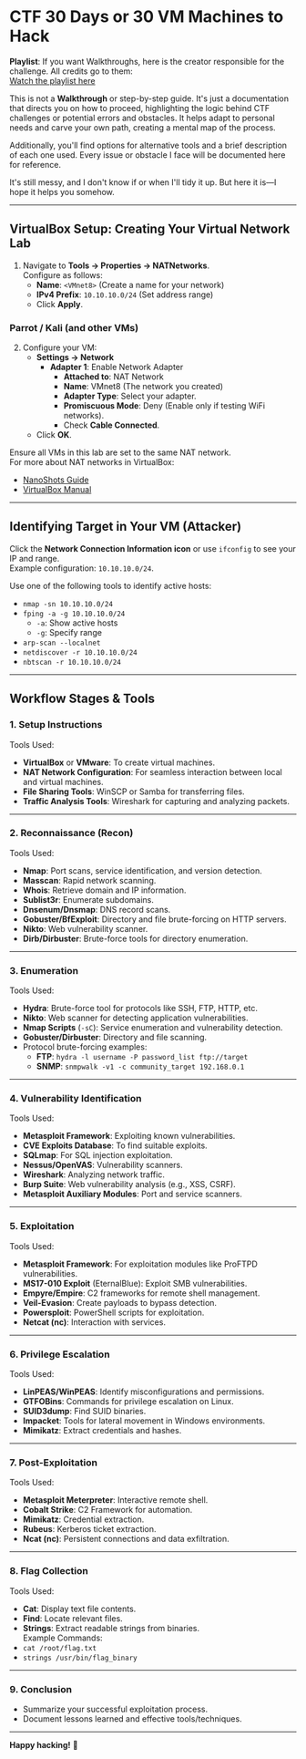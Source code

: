 

# CTF 30 Days or 30 VM Machines to Hack
**Playlist**: If you want Walkthroughs, here is the creator responsible for the challenge. All credits go to them:  
[Watch the playlist here](https://www.youtube.com/watch?v=xnCS8fYfrjs&list=PLHBDBcFA_l_WBcUJWf8cp5BaPsUkquRQU)

This is not a **Walkthrough** or step-by-step guide. It's just a documentation that directs you on how to proceed, highlighting the logic behind CTF challenges or potential errors and obstacles. It helps adapt to personal needs and carve your own path, creating a mental map of the process.  

Additionally, you'll find options for alternative tools and a brief description of each one used. Every issue or obstacle I face will be documented here for reference.  

It's still messy, and I don't know if or when I'll tidy it up. But here it is—I hope it helps you somehow.

---

## VirtualBox Setup: Creating Your Virtual Network Lab
1. Navigate to **Tools → Properties → NATNetworks**.  
   Configure as follows:
   - **Name**: `<VMnet8>` (Create a name for your network)
   - **IPv4 Prefix**: `10.10.10.0/24` (Set address range)
   - Click **Apply**.

### Parrot / Kali (and other VMs)
2. Configure your VM:
   - **Settings → Network**  
     - **Adapter 1**: Enable Network Adapter  
       - **Attached to**: NAT Network  
       - **Name**: VMnet8 (The network you created)  
       - **Adapter Type**: Select your adapter.  
       - **Promiscuous Mode**: Deny (Enable only if testing WiFi networks).  
       - Check **Cable Connected**.  
   - Click **OK**.

Ensure all VMs in this lab are set to the same NAT network.  
For more about NAT networks in VirtualBox:  
- [NanoShots Guide](https://www.nanoshots.com.br/2015/08/virtualbox-configurando-o-acesso-ssh.html)  
- [VirtualBox Manual](https://www.virtualbox.org/manual/ch06.html)  

---

## Identifying Target in Your VM (Attacker)
Click the **Network Connection Information icon** or use `ifconfig` to see your IP and range.  
Example configuration: `10.10.10.0/24`.  

Use one of the following tools to identify active hosts:  
- `nmap -sn 10.10.10.0/24`  
- `fping -a -g 10.10.10.0/24`  
  - `-a`: Show active hosts  
  - `-g`: Specify range  
- `arp-scan --localnet`  
- `netdiscover -r 10.10.10.0/24`  
- `nbtscan -r 10.10.10.0/24`  

---

## Workflow Stages & Tools

### 1. Setup Instructions
Tools Used:
- **VirtualBox** or **VMware**: To create virtual machines.  
- **NAT Network Configuration**: For seamless interaction between local and virtual machines.  
- **File Sharing Tools**: WinSCP or Samba for transferring files.  
- **Traffic Analysis Tools**: Wireshark for capturing and analyzing packets.  

---

### 2. Reconnaissance (Recon)
Tools Used:
- **Nmap**: Port scans, service identification, and version detection.  
- **Masscan**: Rapid network scanning.  
- **Whois**: Retrieve domain and IP information.  
- **Sublist3r**: Enumerate subdomains.  
- **Dnsenum/Dnsmap**: DNS record scans.  
- **Gobuster/BfExploit**: Directory and file brute-forcing on HTTP servers.  
- **Nikto**: Web vulnerability scanner.  
- **Dirb/Dirbuster**: Brute-force tools for directory enumeration.  

---

### 3. Enumeration
Tools Used:
- **Hydra**: Brute-force tool for protocols like SSH, FTP, HTTP, etc.  
- **Nikto**: Web scanner for detecting application vulnerabilities.  
- **Nmap Scripts** (`-sC`): Service enumeration and vulnerability detection.  
- **Gobuster/Dirbuster**: Directory and file scanning.  
- Protocol brute-forcing examples:  
  - **FTP**: `hydra -l username -P password_list ftp://target`  
  - **SNMP**: `snmpwalk -v1 -c community_target 192.168.0.1`  

---

### 4. Vulnerability Identification
Tools Used:
- **Metasploit Framework**: Exploiting known vulnerabilities.  
- **CVE Exploits Database**: To find suitable exploits.  
- **SQLmap**: For SQL injection exploitation.  
- **Nessus/OpenVAS**: Vulnerability scanners.  
- **Wireshark**: Analyzing network traffic.  
- **Burp Suite**: Web vulnerability analysis (e.g., XSS, CSRF).  
- **Metasploit Auxiliary Modules**: Port and service scanners.  

---

### 5. Exploitation
Tools Used:
- **Metasploit Framework**: For exploitation modules like ProFTPD vulnerabilities.  
- **MS17-010 Exploit** (EternalBlue): Exploit SMB vulnerabilities.  
- **Empyre/Empire**: C2 frameworks for remote shell management.  
- **Veil-Evasion**: Create payloads to bypass detection.  
- **Powersploit**: PowerShell scripts for exploitation.  
- **Netcat (nc)**: Interaction with services.  

---

### 6. Privilege Escalation
Tools Used:
- **LinPEAS/WinPEAS**: Identify misconfigurations and permissions.  
- **GTFOBins**: Commands for privilege escalation on Linux.  
- **SUID3dump**: Find SUID binaries.  
- **Impacket**: Tools for lateral movement in Windows environments.  
- **Mimikatz**: Extract credentials and hashes.  

---

### 7. Post-Exploitation
Tools Used:
- **Metasploit Meterpreter**: Interactive remote shell.  
- **Cobalt Strike**: C2 Framework for automation.  
- **Mimikatz**: Credential extraction.  
- **Rubeus**: Kerberos ticket extraction.  
- **Ncat (nc)**: Persistent connections and data exfiltration.  

---

### 8. Flag Collection
Tools Used:
- **Cat**: Display text file contents.  
- **Find**: Locate relevant files.  
- **Strings**: Extract readable strings from binaries.  
Example Commands:  
- `cat /root/flag.txt`  
- `strings /usr/bin/flag_binary`  

---

### 9. Conclusion
- Summarize your successful exploitation process.  
- Document lessons learned and effective tools/techniques.  

---  
**Happy hacking!** 🎯  



                                                              







   
